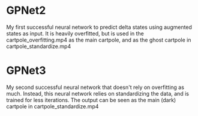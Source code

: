 # GPNet2 

My first successful neural network to predict delta states using augmented states as input. It is heavily overfitted, but is used in the cartpole_overfitting.mp4 as the main cartpole, and as the ghost cartpole in cartpole_standardize.mp4

# GPNet3 

My second successful neural network that doesn't rely on overfitting as much. Instead, this neural network relies on standardizing the data, and is trained for less iterations. The output can be seen as the main (dark) cartpole in cartpole_standardize.mp4